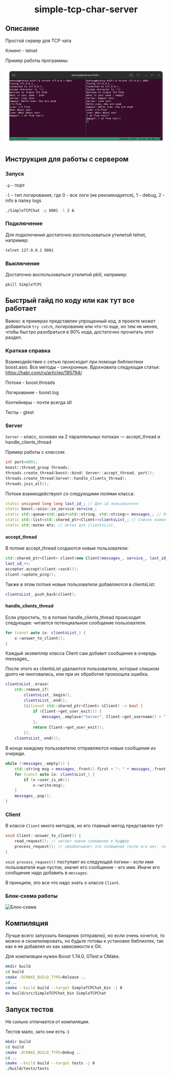 <h1 align="center">simple-tcp-char-server</h1>

## Описание

Простой сервер для TCP чата

Клиент - telnet

Пример работы программы:

![Пример работы](https://github.com/happyT1024/simple-tcp-char-server/blob/main/photos/clients.png)


## Инструкция для работы с сервером

### Запуск

```-p``` - порт

```-l``` - тип логирования, где 0 - все логи (не рекомендуется), 1 - debug, 2 - info в папку logs

```bash
./SimpleTCPChat -p 8001 -l 2 &
```

### Подключение

Для подключения достаточно воспользоваться утилитой telnet, например:

```bash
telnet 127.0.0.1 8001
```

### Выключение

Достаточно воспользоваться утилитой pkill, например:

```bash
pkill SimpleTCPC
```

##



## Быстрый гайд по коду или как тут все работает

Важно: в примерах представлен упрощенный код, в проекте может добавиться ```try catch```, логирование или что-то еще, но тем не менее, чтобы быстро разобраться в 90% кода, достаточно прочитать этот раздел.

### Краткая справка

Взаимодействие с сетью происходит при помощи библиотеки boost.asio. Все методы - синхронные. Вдохновила следующая статья: https://habr.com/ru/articles/195794/

Потоки - boost.threads

Логирование - boost.log

Контейнеры - почти всегда stl

Тесты - gtest

### Server

```Server``` - класс, основан на 2 параллельных потоках — accept_thread и handle_clients_thread

Пример работы с классом:

```c++
int port=8001;
boost::thread_group threads;
threads.create_thread(boost::bind( Server::accept_thread, port));
threads.create_thread(Server::handle_clients_thread);
threads.join_all();
```

Потоки взаимодействуют со следующими полями класса:

```c++
static unsigned long long last_id_; // Для id пользователя
static boost::asio::io_service service_;
static std::queue<std::pair<std::string, std::string>> messages_; // Очередь с новыми сообщениями (ее изменяет только handle_clients_thread)
static std::list<std::shared_ptr<Client>>clientsList_; // Список клиентов (общие данные обоих потоков)
static std::mutex mtx; // mutex для clientsList_
```

#### accept_thread

В потоке accept_thread создаются новые пользователи:

```c++
std::shared_ptr<Client> client(new Client(messages_, service_, last_id_));
last_id_++;
acceptor.accept(client->sock());
client->update_ping();
```

Также в этом потоке новые пользователи добавляются в clientsList:

```c++
clientsList_.push_back(client);
```

#### handle_clients_thread

Если упростить, то в потоке handle_clients_thread происходит следующее:
читается потенциальное сообщение пользователя.

```c++
for (const auto &x: clientsList_) {
    x->answer_to_client();
}
```

Каждый экземпляр класса Client сам добавит сообщение в очередь messages_

После этого из clientsList удалаются пользователи, которые слишком долго не пинговались, или при их обработке произошла
ошибка.

```c++
clientsList_.erase(
    std::remove_if(
        clientsList_.begin(),
        clientsList_.end(),
        [&](const std::shared_ptr<Client> &Client) -> bool {
            if (Client->get_user_exit()) {
                messages_.emplace("Server", Client->get_username() + " leave the chat");
            };
            return Client->get_user_exit();
        }),
    clientsList_.end());
```

В конце каждому пользователю отправляются новые сообщения из очереди.

```c++
while (!messages_.empty()) {
    std::string msg = messages_.front().first + ": " + messages_.front().second;
    for (const auto &x: clientsList_) {
        if (x->user_is_ok())
            x->write(msg);
    }
    messages_.pop();
}
```

### Client

В классе ```Client``` много методов, но его главный метод представлен тут:

```c++
void Client::answer_to_client() {
    read_request(); // читает новое сообщение в буффер 
    process_request(); // обрабатывает это сообщение (если его нет, то сделает return)
}
```

```void process_request()``` поступает из следующей логики - если имя пользователя еще пустое, значит его сообщение - его имя. Иначе его сообщение надо добавить в ```messages```.

В принципе, это все что надо знать о классе ```Client```.

### Блок-схема работы

![Блок-схема](https://github.com/happyT1024/simple-tcp-char-server/blob/main/photos/diagram.png)

## Компиляция

Лучше всего запускать бинарник (отправлю), но если очень хочется, то можно и скомпилировать, но будьте готовы к установке библиотек, так как я не добавлял их как зависимости к Git.

Для компиляции нужен Boost 1.74.0, GTest и CMake.

```bash
mkdir build
cd build
cmake -DCMAKE_BUILD_TYPE=Release ..
cd ..
cmake --build build --target SimpleTCPChat_bin -j 8
mv build/src/SimpleTCPChat_bin SimpleTCPChat
```

## Запуск тестов

Не сильно отличается от компиляции.

Тестов мало, зато они есть :)

```bash
mkdir build
cd build
cmake -DCMAKE_BUILD_TYPE=Debug ..
cd ..
cmake --build build --target tests -j 8
./build/tests/tests
```
